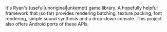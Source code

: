 It's Ryan's (useful|unoriginal|unkempt) game library.
A hopefully helpful framework that (so far) provides rendering batching, texture packing, font rendering, simple sound synthesis and a drop-down console.
This project also offers Android ports of these APIs.
